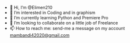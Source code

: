 - 👋 Hi, I’m @Elimen210
- 👀 I’m interested in Coding and in graphism
- 🌱 I’m currently learning Python and Premiere Pro
- 💞️ I’m looking to collaborate on a little job of Freelance
- 📫 How to reach me: send-me a message on my account mambandi42020@gmail.com

<!---
Elimen210/Elimen210 is a ✨ special ✨ repository because its `README.md` (this file) appears on your GitHub profile.
You can click the Preview link to take a look at your changes.
--->
